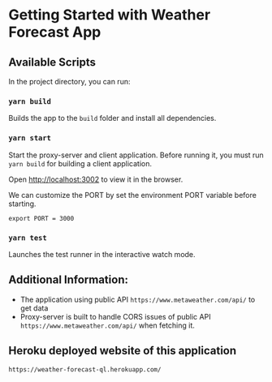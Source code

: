 # Getting Started with Weather Forecast App

## Available Scripts

In the project directory, you can run:

### `yarn build`

Builds the app to the `build` folder and install all dependencies.

### `yarn start`

Start the proxy-server and client application. Before running it, you must run `yarn build` for building a client application.

Open [http://localhost:3002](http://localhost:3002) to view it in the browser.

We can customize the PORT by set the environment PORT variable before starting.

```
export PORT = 3000
```

### `yarn test`

Launches the test runner in the interactive watch mode.

## Additional Information:
- The application using public API `https://www.metaweather.com/api/` to get data
- Proxy-server is built to handle CORS issues of public API `https://www.metaweather.com/api/` when fetching it.

## Heroku deployed website of this application
```https://weather-forecast-ql.herokuapp.com/``` 
